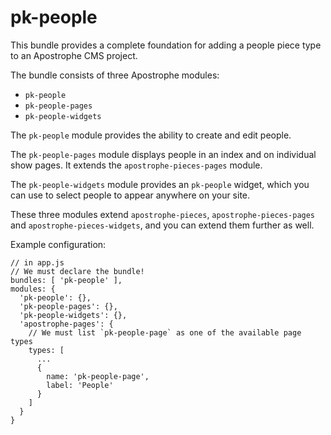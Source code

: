 # pk-people

This bundle provides a complete foundation for adding a people piece type to an Apostrophe CMS project.

The bundle consists of three Apostrophe modules:

- `pk-people`
- `pk-people-pages`
- `pk-people-widgets`

The `pk-people` module provides the ability to create and edit people.

The `pk-people-pages` module displays people in an index and on individual show pages. It extends the `apostrophe-pieces-pages` module.

The `pk-people-widgets` module provides an `pk-people` widget, which you can use to select people to appear anywhere on your site.

These three modules extend `apostrophe-pieces`, `apostrophe-pieces-pages` and `apostrophe-pieces-widgets`, and you can extend them further as well.

Example configuration:
```
// in app.js
// We must declare the bundle!
bundles: [ 'pk-people' ],
modules: {
  'pk-people': {},
  'pk-people-pages': {},
  'pk-people-widgets': {},
  'apostrophe-pages': {
    // We must list `pk-people-page` as one of the available page types
    types: [
      ...
      {
        name: 'pk-people-page',
        label: 'People'
      }
    ]
  }
}
```
